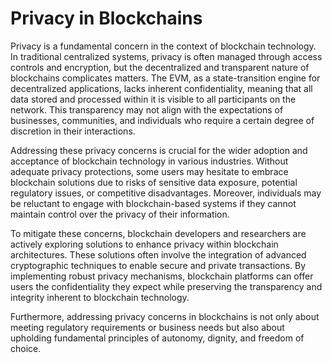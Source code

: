 # Privacy in Blockchains

Privacy is a fundamental concern in the context of blockchain technology. In traditional centralized systems, privacy is often managed through access controls and encryption, but the decentralized and transparent nature of blockchains complicates matters. The EVM, as a state-transition engine for decentralized applications, lacks inherent confidentiality, meaning that all data stored and processed within it is visible to all participants on the network. This transparency may not align with the expectations of businesses, communities, and individuals who require a certain degree of discretion in their interactions.

Addressing these privacy concerns is crucial for the wider adoption and acceptance of blockchain technology in various industries. Without adequate privacy protections, some users may hesitate to embrace blockchain solutions due to risks of sensitive data exposure, potential regulatory issues, or competitive disadvantages. Moreover, individuals may be reluctant to engage with blockchain-based systems if they cannot maintain control over the privacy of their information.

To mitigate these concerns, blockchain developers and researchers are actively exploring solutions to enhance privacy within blockchain architectures. These solutions often involve the integration of advanced cryptographic techniques to enable secure and private transactions. By implementing robust privacy mechanisms, blockchain platforms can offer users the confidentiality they expect while preserving the transparency and integrity inherent to blockchain technology.

Furthermore, addressing privacy concerns in blockchains is not only about meeting regulatory requirements or business needs but also about upholding fundamental principles of autonomy, dignity, and freedom of choice.
